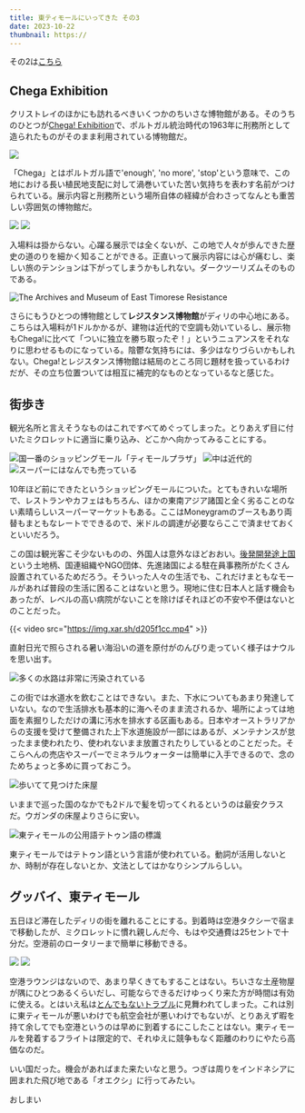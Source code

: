 ```yaml
---
title: 東ティモールにいってきた その3
date: 2023-10-22
thumbnail: https://
---
```


その2は[こちら](/post/1686474254/)

## Chega Exhibition

クリストレイのほかにも訪れるべきいくつかのちいさな博物館がある。そのうちのひとつが[Chega! Exhibition](https://www.timorleste.tl/listings/chega-exhibition/)で、ポルトガル統治時代の1963年に刑務所として造られたものがそのまま利用されている博物館だ。

![](https://img.xar.sh/839e2290.webp)

「Chega」とはポルトガル語で'enough', 'no more', 'stop'という意味で、この地における長い植民地支配に対して渦巻いていた苦い気持ちを表わす名前がつけられている。展示内容と刑務所という場所自体の経緯が合わさってなんとも重苦しい雰囲気の博物館だ。

![](https://img.xar.sh/c92ff87c.webp)
![](https://img.xar.sh/d855d0b2.webp)

入場料は掛からない。心躍る展示では全くないが、この地で人々が歩んできた歴史の道のりを細かく知ることができる。正直いって展示内容には心が痛むし、楽しい旅のテンションは下がってしまうかもしれない。ダークツーリズムそのものである。

![The Archives and Museum of East Timorese Resistance](https://img.xar.sh/d11de5d6.webp)

さらにもうひとつの博物館として**レジスタンス博物館**がディリの中心地にある。こちらは入場料が1ドルかかるが、建物は近代的で空調も効いているし、展示物もChega!に比べて「ついに独立を勝ち取ったぞ！」というニュアンスをそれなりに思わせるものになっている。陰鬱な気持ちには、多少はなりづらいかもしれない。Chega!とレジスタンス博物館は結局のところ同じ題材を扱っているわけだが、その立ち位置ついては相互に補完的なものとなっているなと感じた。

## 街歩き

観光名所と言えそうなものはこれですべてめぐってしまった。とりあえず目に付いたミクロレットに適当に乗り込み、どこかへ向かってみることにする。

![国一番のショッピングモール「ティモールプラザ」](https://img.xar.sh/e278fef5.webp)
![中は近代的](https://img.xar.sh/336f7eff.webp)
![スーパーにはなんでも売っている](https://img.xar.sh/05b16fe9.webp)

10年ほど前にできたというショッピングモールについた。とてもきれいな場所で、レストランやカフェはもちろん、ほかの東南アジア諸国と全く劣ることのない素晴らしいスーパーマーケットもある。ここはMoneygramのブースもあり両替もまともなレートでできるので、米ドルの調達が必要ならここで済ませておくといいだろう。

この国は観光客こそ少ないものの、外国人は意外なほどおおい。[後発開発途上国](https://ja.wikipedia.org/wiki/%E5%BE%8C%E7%99%BA%E9%96%8B%E7%99%BA%E9%80%94%E4%B8%8A%E5%9B%BD)という土地柄、国連組織やNGO団体、先進諸国による駐在員事務所がたくさん設置されているためだろう。そういった人々の生活でも、これだけまともなモールがあれば普段の生活に困ることはないと思う。現地に住む日本人と話す機会もあったが、レベルの高い病院がないことを除けばそれほどの不安や不便はないとのことだった。

{{< video src="https://img.xar.sh/d205f1cc.mp4" >}}

直射日光で照らされる暑い海沿いの道を原付がのんびり走っていく様子はナウルを思い出す。

![多くの水路は非常に汚染されている](https://img.xar.sh/54ae486a.webp)

この街では水道水を飲むことはできない。また、下水についてもあまり発達していない。なので生活排水も基本的に海へそのまま流されるか、場所によっては地面を素掘りしただけの溝に汚水を排水する区画もある。日本やオーストラリアからの支援を受けて整備された上下水道施設が一部にはあるが、メンテナンスが怠ったまま使われたり、使われないまま放置されたりしているとのことだった。そこらへんの売店やスーパーでミネラルウォーターは簡単に入手できるので、念のためちょっと多めに買っておこう。

![歩いてて見つけた床屋](https://img.xar.sh/3a3c38b4.webp)

いままで巡った国のなかでも2ドルで髪を切ってくれるというのは最安クラスだ。ウガンダの床屋よりさらに安い。

![東ティモールの公用語テトゥン語の標識](https://img.xar.sh/84bef7c2.webp)

東ティモールではテトゥン語という言語が使われている。動詞が活用しないとか、時制が存在しないとか、文法としてはかなりシンプルらしい。

## グッバイ、東ティモール

五日ほど滞在したディリの街を離れることにする。到着時は空港タクシーで宿まで移動したが、ミクロレットに慣れ親しんだ今、もはや交通費は25セントで十分だ。空港前のロータリーまで簡単に移動できる。

![](https://img.xar.sh/8ae09cbf.webp)
![](https://img.xar.sh/0294da85.webp)

空港ラウンジはないので、あまり早くきてもすることはない。ちいさな土産物屋が隅にひとつあるくらいだし、可能ならできるだけゆっくり来た方が時間は有効に使える。とはいえ私は[とんでもないトラブル](/post/1680260900/)に見舞われてしまった。これは別に東ティモールが悪いわけでも航空会社が悪いわけでもないが、とりあえず暇を持て余してでも空港というのは早めに到着するにこしたことはない。東ティモールを発着するフライトは限定的で、それゆえに競争もなく距離のわりにやたら高価なのだ。

いい国だった。機会があればまた来たいなと思う。つぎは周りをインドネシアに囲まれた飛び地である「オエクシ」に行ってみたい。

おしまい
